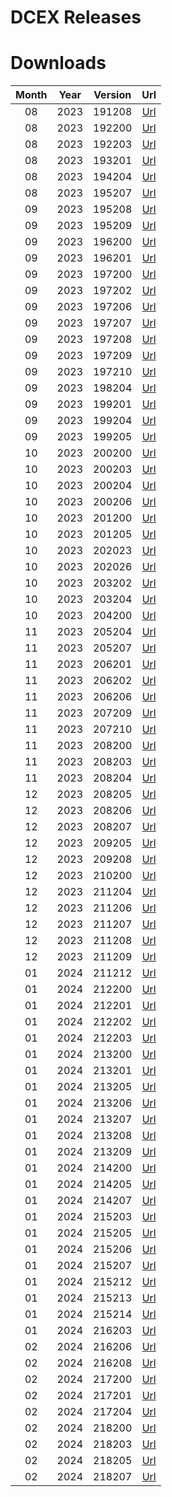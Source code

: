 # DCEX Releases

# Downloads
| 	Month	 | 	Year	 | 	Version	 | 	Url	 | 
| 	:-:	 | 	:-:	 | 	:-:	 | 	:-:	 | 
| 	08	| 	2023	| 	191208	| 	[Url](https://equicord.patrickdk.com/repo/not-equicord/dcex/2023/08/191/191208.apk)	 | 
| 	08	| 	2023	| 	192200	| 	[Url](https://equicord.patrickdk.com/repo/not-equicord/dcex/2023/08/192/192200.apk)	 | 
| 	08	| 	2023	| 	192203	| 	[Url](https://equicord.patrickdk.com/repo/not-equicord/dcex/2023/08/192/192203.apk)	 | 
| 	08	| 	2023	| 	193201	| 	[Url](https://equicord.patrickdk.com/repo/not-equicord/dcex/2023/08/193/193201.apk)	 | 
| 	08	| 	2023	| 	194204	| 	[Url](https://equicord.patrickdk.com/repo/not-equicord/dcex/2023/08/194/194204.apk)	 | 
| 	08	| 	2023	| 	195207	| 	[Url](https://equicord.patrickdk.com/repo/not-equicord/dcex/2023/08/195/195207.apk)	 | 
| 	09	| 	2023	| 	195208	| 	[Url](https://equicord.patrickdk.com/repo/not-equicord/dcex/2023/09/195/195208.apk)	 | 
| 	09	| 	2023	| 	195209	| 	[Url](https://equicord.patrickdk.com/repo/not-equicord/dcex/2023/09/195/195209.apk)	 | 
| 	09	| 	2023	| 	196200	| 	[Url](https://equicord.patrickdk.com/repo/not-equicord/dcex/2023/09/196/196200.apk)	 | 
| 	09	| 	2023	| 	196201	| 	[Url](https://equicord.patrickdk.com/repo/not-equicord/dcex/2023/09/196/196201.apk)	 | 
| 	09	| 	2023	| 	197200	| 	[Url](https://equicord.patrickdk.com/repo/not-equicord/dcex/2023/09/197/197200.apk)	 | 
| 	09	| 	2023	| 	197202	| 	[Url](https://equicord.patrickdk.com/repo/not-equicord/dcex/2023/09/197/197202.apk)	 | 
| 	09	| 	2023	| 	197206	| 	[Url](https://equicord.patrickdk.com/repo/not-equicord/dcex/2023/09/197/197206.apk)	 | 
| 	09	| 	2023	| 	197207	| 	[Url](https://equicord.patrickdk.com/repo/not-equicord/dcex/2023/09/197/197207.apk)	 | 
| 	09	| 	2023	| 	197208	| 	[Url](https://equicord.patrickdk.com/repo/not-equicord/dcex/2023/09/197/197208.apk)	 | 
| 	09	| 	2023	| 	197209	| 	[Url](https://equicord.patrickdk.com/repo/not-equicord/dcex/2023/09/197/197209.apk)	 | 
| 	09	| 	2023	| 	197210	| 	[Url](https://equicord.patrickdk.com/repo/not-equicord/dcex/2023/09/197/197210.apk)	 | 
| 	09	| 	2023	| 	198204	| 	[Url](https://equicord.patrickdk.com/repo/not-equicord/dcex/2023/09/198/198204.apk)	 | 
| 	09	| 	2023	| 	199201	| 	[Url](https://equicord.patrickdk.com/repo/not-equicord/dcex/2023/09/199/199201.apk)	 | 
| 	09	| 	2023	| 	199204	| 	[Url](https://equicord.patrickdk.com/repo/not-equicord/dcex/2023/09/199/199204.apk)	 | 
| 	09	| 	2023	| 	199205	| 	[Url](https://equicord.patrickdk.com/repo/not-equicord/dcex/2023/09/199/199205.apk)	 | 
| 	10	| 	2023	| 	200200	| 	[Url](https://equicord.patrickdk.com/repo/not-equicord/dcex/2023/10/200/200200.apk)	 | 
| 	10	| 	2023	| 	200203	| 	[Url](https://equicord.patrickdk.com/repo/not-equicord/dcex/2023/10/200/200203.apk)	 | 
| 	10	| 	2023	| 	200204	| 	[Url](https://equicord.patrickdk.com/repo/not-equicord/dcex/2023/10/200/200204.apk)	 | 
| 	10	| 	2023	| 	200206	| 	[Url](https://equicord.patrickdk.com/repo/not-equicord/dcex/2023/10/200/200206.apk)	 | 
| 	10	| 	2023	| 	201200	| 	[Url](https://equicord.patrickdk.com/repo/not-equicord/dcex/2023/10/201/201200.apk)	 | 
| 	10	| 	2023	| 	201205	| 	[Url](https://equicord.patrickdk.com/repo/not-equicord/dcex/2023/10/201/201205.apk)	 | 
| 	10	| 	2023	| 	202023	| 	[Url](https://equicord.patrickdk.com/repo/not-equicord/dcex/2023/10/202/202023.apk)	 | 
| 	10	| 	2023	| 	202026	| 	[Url](https://equicord.patrickdk.com/repo/not-equicord/dcex/2023/10/202/202026.apk)	 | 
| 	10	| 	2023	| 	203202	| 	[Url](https://equicord.patrickdk.com/repo/not-equicord/dcex/2023/10/203/203202.apk)	 | 
| 	10	| 	2023	| 	203204	| 	[Url](https://equicord.patrickdk.com/repo/not-equicord/dcex/2023/10/203/203204.apk)	 | 
| 	10	| 	2023	| 	204200	| 	[Url](https://equicord.patrickdk.com/repo/not-equicord/dcex/2023/10/204/204200.apk)	 | 
| 	11	| 	2023	| 	205204	| 	[Url](https://equicord.patrickdk.com/repo/not-equicord/dcex/2023/11/205/205204.apk)	 | 
| 	11	| 	2023	| 	205207	| 	[Url](https://equicord.patrickdk.com/repo/not-equicord/dcex/2023/11/205/205207.apk)	 | 
| 	11	| 	2023	| 	206201	| 	[Url](https://equicord.patrickdk.com/repo/not-equicord/dcex/2023/11/206/206201.apk)	 | 
| 	11	| 	2023	| 	206202	| 	[Url](https://equicord.patrickdk.com/repo/not-equicord/dcex/2023/11/206/206202.apk)	 | 
| 	11	| 	2023	| 	206206	| 	[Url](https://equicord.patrickdk.com/repo/not-equicord/dcex/2023/11/206/206206.apk)	 | 
| 	11	| 	2023	| 	207209	| 	[Url](https://equicord.patrickdk.com/repo/not-equicord/dcex/2023/11/207/207209.apk)	 | 
| 	11	| 	2023	| 	207210	| 	[Url](https://equicord.patrickdk.com/repo/not-equicord/dcex/2023/11/207/207210.apk)	 | 
| 	11	| 	2023	| 	208200	| 	[Url](https://equicord.patrickdk.com/repo/not-equicord/dcex/2023/11/208/208200.apk)	 | 
| 	11	| 	2023	| 	208203	| 	[Url](https://equicord.patrickdk.com/repo/not-equicord/dcex/2023/11/208/208203.apk)	 | 
| 	11	| 	2023	| 	208204	| 	[Url](https://equicord.patrickdk.com/repo/not-equicord/dcex/2023/11/208/208204.apk)	 | 
| 	12	| 	2023	| 	208205	| 	[Url](https://equicord.patrickdk.com/repo/not-equicord/dcex/2023/12/208/208205.apk)	 | 
| 	12	| 	2023	| 	208206	| 	[Url](https://equicord.patrickdk.com/repo/not-equicord/dcex/2023/12/208/208206.apk)	 | 
| 	12	| 	2023	| 	208207	| 	[Url](https://equicord.patrickdk.com/repo/not-equicord/dcex/2023/12/208/208207.apk)	 | 
| 	12	| 	2023	| 	209205	| 	[Url](https://equicord.patrickdk.com/repo/not-equicord/dcex/2023/12/209/209205.apk)	 | 
| 	12	| 	2023	| 	209208	| 	[Url](https://equicord.patrickdk.com/repo/not-equicord/dcex/2023/12/209/209208.apk)	 | 
| 	12	| 	2023	| 	210200	| 	[Url](https://equicord.patrickdk.com/repo/not-equicord/dcex/2023/12/210/210200.apk)	 | 
| 	12	| 	2023	| 	211204	| 	[Url](https://equicord.patrickdk.com/repo/not-equicord/dcex/2023/12/211/211204.apk)	 | 
| 	12	| 	2023	| 	211206	| 	[Url](https://equicord.patrickdk.com/repo/not-equicord/dcex/2023/12/211/211206.apk)	 | 
| 	12	| 	2023	| 	211207	| 	[Url](https://equicord.patrickdk.com/repo/not-equicord/dcex/2023/12/211/211207.apk)	 | 
| 	12	| 	2023	| 	211208	| 	[Url](https://equicord.patrickdk.com/repo/not-equicord/dcex/2023/12/211/211208.apk)	 | 
| 	12	| 	2023	| 	211209	| 	[Url](https://equicord.patrickdk.com/repo/not-equicord/dcex/2023/12/211/211209.apk)	 | 
| 	01	| 	2024	| 	211212	| 	[Url](https://equicord.patrickdk.com/repo/not-equicord/dcex/2024/01/211/211212.apk)	 | 
| 	01	| 	2024	| 	212200	| 	[Url](https://equicord.patrickdk.com/repo/not-equicord/dcex/2024/01/212/212200.apk)	 | 
| 	01	| 	2024	| 	212201	| 	[Url](https://equicord.patrickdk.com/repo/not-equicord/dcex/2024/01/212/212201.apk)	 | 
| 	01	| 	2024	| 	212202	| 	[Url](https://equicord.patrickdk.com/repo/not-equicord/dcex/2024/01/212/212202.apk)	 | 
| 	01	| 	2024	| 	212203	| 	[Url](https://equicord.patrickdk.com/repo/not-equicord/dcex/2024/01/212/212203.apk)	 | 
| 	01	| 	2024	| 	213200	| 	[Url](https://equicord.patrickdk.com/repo/not-equicord/dcex/2024/01/213/213200.apk)	 | 
| 	01	| 	2024	| 	213201	| 	[Url](https://equicord.patrickdk.com/repo/not-equicord/dcex/2024/01/213/213201.apk)	 | 
| 	01	| 	2024	| 	213205	| 	[Url](https://equicord.patrickdk.com/repo/not-equicord/dcex/2024/01/213/213205.apk)	 | 
| 	01	| 	2024	| 	213206	| 	[Url](https://equicord.patrickdk.com/repo/not-equicord/dcex/2024/01/213/213206.apk)	 | 
| 	01	| 	2024	| 	213207	| 	[Url](https://equicord.patrickdk.com/repo/not-equicord/dcex/2024/01/213/213207.apk)	 | 
| 	01	| 	2024	| 	213208	| 	[Url](https://equicord.patrickdk.com/repo/not-equicord/dcex/2024/01/213/213208.apk)	 | 
| 	01	| 	2024	| 	213209	| 	[Url](https://equicord.patrickdk.com/repo/not-equicord/dcex/2024/01/213/213209.apk)	 | 
| 	01	| 	2024	| 	214200	| 	[Url](https://equicord.patrickdk.com/repo/not-equicord/dcex/2024/01/214/214200.apk)	 | 
| 	01	| 	2024	| 	214205	| 	[Url](https://equicord.patrickdk.com/repo/not-equicord/dcex/2024/01/214/214205.apk)	 | 
| 	01	| 	2024	| 	214207	| 	[Url](https://equicord.patrickdk.com/repo/not-equicord/dcex/2024/01/214/214207.apk)	 | 
| 	01	| 	2024	| 	215203	| 	[Url](https://equicord.patrickdk.com/repo/not-equicord/dcex/2024/01/215/215203.apk)	 | 
| 	01	| 	2024	| 	215205	| 	[Url](https://equicord.patrickdk.com/repo/not-equicord/dcex/2024/01/215/215205.apk)	 | 
| 	01	| 	2024	| 	215206	| 	[Url](https://equicord.patrickdk.com/repo/not-equicord/dcex/2024/01/215/215206.apk)	 | 
| 	01	| 	2024	| 	215207	| 	[Url](https://equicord.patrickdk.com/repo/not-equicord/dcex/2024/01/215/215207.apk)	 | 
| 	01	| 	2024	| 	215212	| 	[Url](https://equicord.patrickdk.com/repo/not-equicord/dcex/2024/01/215/215212.apk)	 | 
| 	01	| 	2024	| 	215213	| 	[Url](https://equicord.patrickdk.com/repo/not-equicord/dcex/2024/01/215/215213.apk)	 | 
| 	01	| 	2024	| 	215214	| 	[Url](https://equicord.patrickdk.com/repo/not-equicord/dcex/2024/01/215/215214.apk)	 | 
| 	01	| 	2024	| 	216203	| 	[Url](https://equicord.patrickdk.com/repo/not-equicord/dcex/2024/01/216/216203.apk)	 | 
| 	02	| 	2024	| 	216206	| 	[Url](https://equicord.patrickdk.com/repo/not-equicord/dcex/2024/02/216/216206.apk)	 | 
| 	02	| 	2024	| 	216208	| 	[Url](https://equicord.patrickdk.com/repo/not-equicord/dcex/2024/02/216/216208.apk)	 | 
| 	02	| 	2024	| 	217200	| 	[Url](https://equicord.patrickdk.com/repo/not-equicord/dcex/2024/02/217/217200.apk)	 | 
| 	02	| 	2024	| 	217201	| 	[Url](https://equicord.patrickdk.com/repo/not-equicord/dcex/2024/02/217/217201.apk)	 | 
| 	02	| 	2024	| 	217204	| 	[Url](https://equicord.patrickdk.com/repo/not-equicord/dcex/2024/02/217/217204.apk)	 | 
| 	02	| 	2024	| 	218200	| 	[Url](https://equicord.patrickdk.com/repo/not-equicord/dcex/2024/02/218/218200.apk)	 | 
| 	02	| 	2024	| 	218203	| 	[Url](https://equicord.patrickdk.com/repo/not-equicord/dcex/2024/02/218/218203.apk)	 | 
| 	02	| 	2024	| 	218205	| 	[Url](https://equicord.patrickdk.com/repo/not-equicord/dcex/2024/02/218/218205.apk)	 | 
| 	02	| 	2024	| 	218207	| 	[Url](https://equicord.patrickdk.com/repo/not-equicord/dcex/2024/02/218/218207.apk)	 | 

